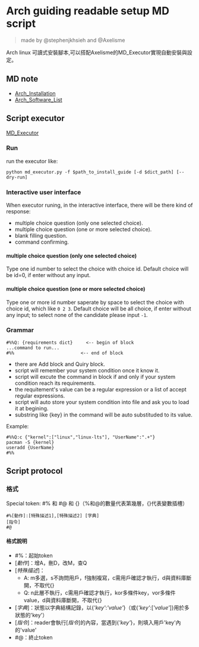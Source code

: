 # Arch guiding readable setup MD script
> made by @stephenjkhsieh and @Axelisme

Arch linux 可讀式安裝腳本,可以搭配Axelisme的MD_Executor實現自動安裝與設定。
## MD note
- [Arch_Installation](https://hackmd.io/WA1Lslm3RnG1TC6sQoa7mQ?view)
- [Arch_Software_List](https://hackmd.io/49WeRWbhRd6ztbm49U3zwQ?view)

## Script executor
[MD_Executor](https://github.com/Axelisme/MD_Executor.git)
### Run
run the executor like:
```bash=
python md_executor.py -f $path_to_install_guide [-d $dict_path] [--dry-run]
```
### Interactive user interface
When executor runing, in the interactive interface, there will be there kind of response:
* multiple choice question (only one selected choice).
* multiple choice question (one or more selected choice).
* blank filling question.
* command confirming.

#### multiple choice question (only one selected choice)
Type one id number to select the choice with choice id. Default choice will be id=0, if enter without any input.

#### multiple choice question (one or more selected choice)
Type one or more id number saperate by space to select the choice with choice id, which like `0 2 3`. Default choice will be all choice, if enter without any input; to select none of the candidate please input `-1`.

### Grammar
```bash=
#%%Q: {requirements dict}     <-- begin of block
...command to run...
#%%                         <-- end of block
```
* there are Add block and Quiry block.
* script will remember your system condition once it know it.
* script will excute the command in block if and only if your system condition reach its requirements.
* the requitement's value can be a regular expression or a list of accept regular expressions.
* script will auto store your system condition into file and ask you to load it at begining.
* substring like {key} in the command will be auto substituded to its value.

Example:
```bash=
#%%Q:c {"kernel":["linux","linux-lts"], "UserName":".+"}
pacman -S {kernel}
useradd {UserName}
#%%
```

## Script protocol
### 格式
Special token: #% 和 #@ 和 {}（%和@的數量代表第幾層，{}代表變數插槽）
```
#%[動作]:[特殊描述1],[特殊描述2] [字典]
[指令]
#@
```
#### 格式說明
- #%：起始token
- [_動作_]：增A，刪D，改M，查Q
- [_特殊描述_]：
  - A: m多選，s不詢問用戶，f強制複寫，c需用戶確認才執行，d與資料庫斷開，不取代{}
  - Q: n此層不執行，c需用戶確認才執行，kor多條件key，vor多條件value，d與資料庫斷開，不取代{}
- [_字典_]：狀態以字典結構記錄，以{_'key'_:_'value'_}（或{_'key'_:[_'value'_]}用於多狀態的'key'）
- [_指令_]：reader會執行[_指令_]的內容，當遇到{_'key'_}，則填入用戶'key'內的'value'
- #@：終止token
